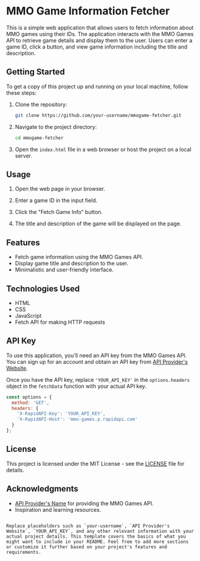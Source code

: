 
# MMO Game Information Fetcher

This is a simple web application that allows users to fetch information about MMO games using their IDs. The application interacts with the MMO Games API to retrieve game details and display them to the user. Users can enter a game ID, click a button, and view game information including the title and description.

## Getting Started

To get a copy of this project up and running on your local machine, follow these steps:

1. Clone the repository:
   ```bash
   git clone https://github.com/your-username/mmogame-fetcher.git
   ```

2. Navigate to the project directory:
   ```bash
   cd mmogame-fetcher
   ```

3. Open the `index.html` file in a web browser or host the project on a local server.

## Usage

1. Open the web page in your browser.

2. Enter a game ID in the input field.

3. Click the "Fetch Game Info" button.

4. The title and description of the game will be displayed on the page.

## Features

- Fetch game information using the MMO Games API.
- Display game title and description to the user.
- Minimalistic and user-friendly interface.

## Technologies Used

- HTML
- CSS
- JavaScript
- Fetch API for making HTTP requests

## API Key

To use this application, you'll need an API key from the MMO Games API. You can sign up for an account and obtain an API key from [API Provider's Website](https://api-provider-website.com).

Once you have the API key, replace `'YOUR_API_KEY'` in the `options.headers` object in the `fetchData` function with your actual API key.

```javascript
const options = {
  method: 'GET',
  headers: {
    'X-RapidAPI-Key': 'YOUR_API_KEY',
    'X-RapidAPI-Host': 'mmo-games.p.rapidapi.com'
  }
};
```

## License

This project is licensed under the MIT License - see the [LICENSE](LICENSE) file for details.

## Acknowledgments

- [API Provider's Name](https://api-provider-website.com) for providing the MMO Games API.
- Inspiration and learning resources.
```

Replace placeholders such as `your-username`, `API Provider's Website`, `YOUR_API_KEY`, and any other relevant information with your actual project details. This template covers the basics of what you might want to include in your README. Feel free to add more sections or customize it further based on your project's features and requirements.
